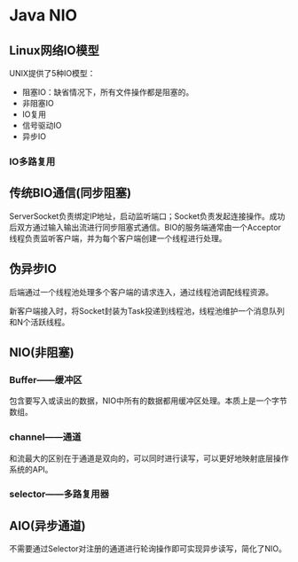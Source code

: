 # Java NIO

## Linux网络IO模型

UNIX提供了5种IO模型：

* 阻塞IO：缺省情况下，所有文件操作都是阻塞的。
* 非阻塞IO
* IO复用
* 信号驱动IO
* 异步IO

### IO多路复用

## 传统BIO通信(同步阻塞)

ServerSocket负责绑定IP地址，启动监听端口；Socket负责发起连接操作。成功后双方通过输入输出流进行同步阻塞式通信。BIO的服务端通常由一个Acceptor线程负责监听客户端，并为每个客户端创建一个线程进行处理。

## 伪异步IO

后端通过一个线程池处理多个客户端的请求连入，通过线程池调配线程资源。

新客户端接入时，将Socket封装为Task投递到线程池，线程池维护一个消息队列和N个活跃线程。

## NIO(非阻塞)

### Buffer——缓冲区

包含要写入或读出的数据，NIO中所有的数据都用缓冲区处理。本质上是一个字节数组。

### channel——通道

和流最大的区别在于通道是双向的，可以同时进行读写，可以更好地映射底层操作系统的API。

### selector——多路复用器

## AIO(异步通道)

不需要通过Selector对注册的通道进行轮询操作即可实现异步读写，简化了NIO。

